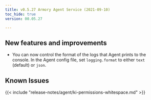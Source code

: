 ```yaml
---
title: v0.5.27 Armory Agent Service (2021-09-10)
toc_hide: true
version: 00.05.27

---
```


## New features and improvements

* You can now control the format of the logs that Agent prints to the console. In the Agent config file, set `logging.format` to either `text` (default) or `json`.

## Known Issues

{{< include "release-notes/agent/ki-permissions-whitespace.md" >}}
